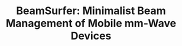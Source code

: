 ---
title: "BeamSurfer: Minimalist Beam Management of Mobile mm-Wave Devices"
authors:
- Venkata Siva Santosh Ganji
- admin
- Francisco A Espinal
- P. R. Kumar
# author_notes:
# - "Equal contribution"
# - "Equal contribution"
# date: "2023-04-27T00:00:00Z"
# doi: ""

# Schedule page publish date (NOT publication's date).
publishDate: "2022-04-27T00:00:00Z"

# Publication type.
# Accepts a single type but formatted as a YAML list (for Hugo requirements).
# Enter a publication type from the CSL standard.
publication_types: ["article-journal"]

# Publication name and optional abbreviated publication name.
publication: "IEEE Transactions on Wireless Communications"
publication_short: ""

tags:
- 5G mmWave
featured: false

# links:
# - name: ""
#   url: ""
url_pdf: https://ieeexplore.ieee.org/document/9769979
# url_code: 'https://github.com/HugoBlox/hugo-blox-builder'
# url_dataset: ''
# url_poster: ''
# url_project: ''
# url_slides: ''
# url_source: ''
# url_video: ''
---